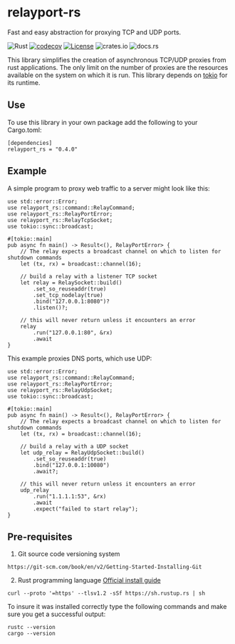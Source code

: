 # relayport-rs
Fast and easy abstraction for proxying TCP and UDP ports.

![Rust](https://github.com/mtelahun/relayport-rs/actions/workflows/rust.yml/badge.svg)
[![codecov](https://codecov.io/gh/mtelahun/relayport-rs/branch/main/graph/badge.svg?token=A1P9I5E2LU)](https://codecov.io/gh/mtelahun/relayport-rs)
[![License](https://img.shields.io/badge/License-BSD_2--Clause-orange.svg)](https://opensource.org/licenses/BSD-2-Clause)
![crates.io](https://img.shields.io/crates/v/relayport-rs.svg)
![docs.rs](https://img.shields.io/docsrs/relayport-rs)

This library simplifies the creation of asynchronous TCP/UDP proxies from rust applications. The only limit on the number
of proxies are the resources available on the system on which it is run. This library depends on [tokio](https::/tokio.rs)
for its runtime.

## Use
To use this library in your own package add the following to your Cargo.toml:

```
[dependencies]
relayport_rs = "0.4.0"
```

## Example
A simple program to proxy web traffic to a server might look like this:
```
use std::error::Error;
use relayport_rs::command::RelayCommand;
use relayport_rs::RelayPortError;
use relayport_rs::RelayTcpSocket;
use tokio::sync::broadcast;

#[tokio::main]
pub async fn main() -> Result<(), RelayPortError> {
    // The relay expects a broadcast channel on which to listen for shutdown commands
    let (tx, rx) = broadcast::channel(16);

    // build a relay with a listener TCP socket
    let relay = RelaySocket::build()
        .set_so_reuseaddr(true)
        .set_tcp_nodelay(true)
        .bind("127.0.0.1:8080")?
        .listen()?;

    // this will never return unless it encounters an error
    relay
        .run("127.0.0.1:80", &rx)
        .await
}
```

This example proxies DNS ports, which use UDP:
```
use std::error::Error;
use relayport_rs::command::RelayCommand;
use relayport_rs::RelayPortError;
use relayport_rs::RelayUdpSocket;
use tokio::sync::broadcast;

#[tokio::main]
pub async fn main() -> Result<(), RelayPortError> {
    // The relay expects a broadcast channel on which to listen for shutdown commands
    let (tx, rx) = broadcast::channel(16);

    // build a relay with a UDP socket
    let udp_relay = RelayUdpSocket::build()
        .set_so_reuseaddr(true)
        .bind("127.0.0.1:10080")
        .await?;

    // this will never return unless it encounters an error
    udp_relay
        .run("1.1.1.1:53", &rx)
        .await
        .expect("failed to start relay");
}
```


## Pre-requisites
1. Git source code versioning system

`https://git-scm.com/book/en/v2/Getting-Started-Installing-Git`

2. Rust programming language [Official install guide](https://www.rust-lang.org/tools/install)

`curl --proto '=https' --tlsv1.2 -sSf https://sh.rustup.rs | sh`

To insure it was installed correctly type the following commands and make sure you get a successful output:
```
rustc --version
cargo --version
```
